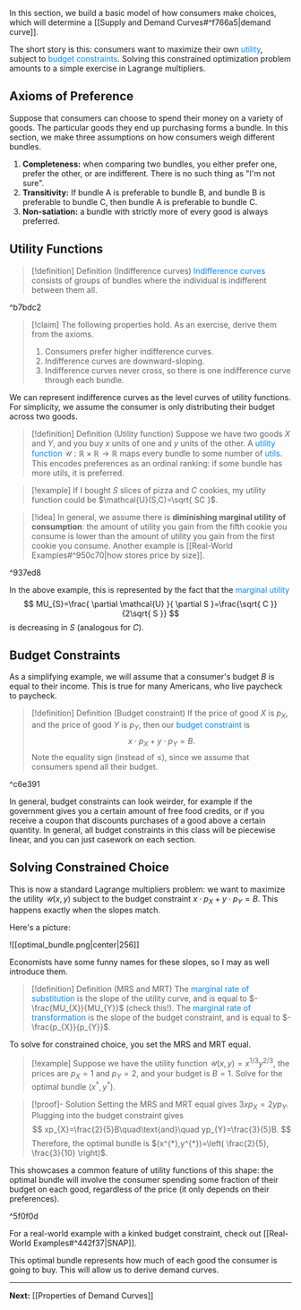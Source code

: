 In this section, we build a basic model of how consumers make choices, which will determine a [[Supply and Demand Curves#^f766a5|demand curve]].

The short story is this: consumers want to maximize their own <span style="color:#0088ff">utility</span>, subject to <span style="color:#0088ff">budget constraints</span>. Solving this constrained optimization problem amounts to a simple exercise in Lagrange multipliers.
## Axioms of Preference

Suppose that consumers can choose to spend their money on a variety of goods. The particular goods they end up purchasing forms a bundle. In this section, we make three assumptions on how consumers weigh different bundles.

1. **Completeness:** when comparing two bundles, you either prefer one, prefer the other, or are indifferent. There is no such thing as "I'm not sure".
2. **Transitivity:** If bundle A is preferable to bundle B, and bundle B is preferable to bundle C, then bundle A is preferable to bundle C.
3. **Non-satiation:** a bundle with strictly more of every good is always preferred.

## Utility Functions

> [!definition] Definition (Indifference curves)
> <span style="color:#0088ff">Indifference curves</span> consists of groups of bundles where the individual is indifferent between them all.

^b7bdc2

> [!claim]
> The following properties hold. As an exercise, derive them from the axioms.
> 1. Consumers prefer higher indifference curves.
> 2. Indifference curves are downward-sloping.
> 3. Indifference curves never cross, so there is one indifference curve through each bundle.

We can represent indifference curves as the level curves of utility functions. For simplicity, we assume the consumer is only distributing their budget across two goods.

> [!definition] Definition (Utility function)
> Suppose we have two goods $X$ and $Y$, and you buy $x$ units of one and $y$ units of the other. A <span style="color:#0088ff">utility function</span> $\mathcal{U}:\mathbb{R}\times \mathbb{R}\to \mathbb{R}$ maps every bundle to some number of <span style="color:#0088ff">utils</span>. This encodes preferences as an ordinal ranking: if some bundle has more utils, it is preferred.

> [!example]
> If I bought $S$ slices of pizza and $C$ cookies, my utility function could be $\mathcal{U}(S,C)=\sqrt{ SC }$.

> [!idea]
> In general, we assume there is **diminishing marginal utility of consumption**: the amount of utility you gain from the fifth cookie you consume is lower than the amount of utility you gain from the first cookie you consume. Another example is [[Real-World Examples#^950c70|how stores price by size]].

^937ed8

In the above example, this is represented by the fact that the <span style="color:#0088ff">marginal utility</span>
$$
MU_{S}=\frac{ \partial \mathcal{U} }{ \partial S }=\frac{\sqrt{ C }}{2\sqrt{ S }}
$$
is decreasing in $S$ (analogous for $C$).
## Budget Constraints

As a simplifying example, we will assume that a consumer's budget $B$ is equal to their income. This is true for many Americans, who live paycheck to paycheck.

> [!definition] Definition (Budget constraint)
> If the price of good $X$ is $p_X$, and the price of good $Y$ is $p_{Y}$, then our <span style="color:#0088ff">budget constraint</span> is
> $$
> x\cdot p_{X}+y\cdot p_{Y}=B.
> $$
> Note the equality sign (instead of $\leq$), since we assume that consumers spend all their budget.

^c6e391

In general, budget constraints can look weirder, for example if the government gives you a certain amount of free food credits, or if you receive a coupon that discounts purchases of a good above a certain quantity. In general, all budget constraints in this class will be piecewise linear, and you can just casework on each section.
## Solving Constrained Choice

This is now a standard Lagrange multipliers problem: we want to maximize the utility $\mathcal{U}(x,y)$ subject to the budget constraint $x\cdot p_{X}+y\cdot p_{Y}=B$. This happens exactly when the slopes match.

Here's a picture:

![[optimal_bundle.png|center|256]]


Economists have some funny names for these slopes, so I may as well introduce them.

> [!definition] Definition (MRS and MRT)
> The <span style="color:#0088ff">marginal rate of substitution</span> is the slope of the utility curve, and is equal to $-\frac{MU_{X}}{MU_{Y}}$ (check this!). The <span style="color:#0088ff">marginal rate of transformation</span> is the slope of the budget constraint, and is equal to $-\frac{p_{X}}{p_{Y}}$. 

To solve for constrained choice, you set the MRS and MRT equal.

> [!example]
> Suppose we have the utility function $\mathcal{U}(x,y)=x^{1/3}y^{2/3}$, the prices are $p_{X}=1$ and $p_{Y}=2$, and your budget is $B=1$. Solve for the optimal bundle $(x^{*},y^{*})$.

> [!proof]- Solution
> Setting the MRS and MRT equal gives $3xp_{X}=2yp_{Y}$. Plugging into the budget constraint gives 
> $$
> xp_{X}=\frac{2}{5}B\quad\text{and}\quad yp_{Y}=\frac{3}{5}B.
> $$
> Therefore, the optimal bundle is $(x^{*},y^{*})=\left( \frac{2}{5}, \frac{3}{10} \right)$.

This showcases a common feature of utility functions of this shape: the optimal bundle will involve the consumer spending some fraction of their budget on each good, regardless of the price (it only depends on their preferences).

^5f0f0d

For a real-world example with a kinked budget constraint, check out [[Real-World Examples#^442f37|SNAP]]. 

This optimal bundle represents how much of each good the consumer is going to buy. This will allow us to derive demand curves.

---

**Next:** [[Properties of Demand Curves]]